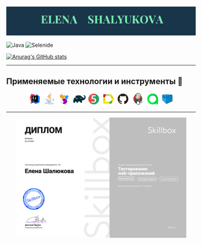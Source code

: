 ![Header](assets/Безымянный.png)


![Java](https://img.shields.io/badge/-Java-008?style=for-the-badge&logo=java&logoColor=00aaff)
![Selenide](https://img.shields.io/badge/-Selenide-008?style=for-the-badge&logo=flutter&logoColor=47C5FB)


[![Anurag's GitHub stats](https://github-readme-stats.vercel.app/api?username=aletcas&show_icons=true&theme=cobalt)](https://github.com/anuraghazra/github-readme-stats&count_private=true)

***

## Применяемые технологии и инструменты       :pushpin:

<p  align="center"

<code><img width="7%" title="IntelliJ IDEA" src="logo/Idea.svg"></code>
<code><img width="7%" title="Java" src="logo/Java.svg"></code>
<code><img width="7%" title="Selenide" src="logo/Selenide.svg"></code>
<code><img width="7%" title="Gradle" src="logo/Gradle.svg"></code>
<code><img width="7%" title="Junit5" src="logo/Junit5.svg"></code>
<code><img width="7%" title="Allure Report" src="logo/Allure.svg"></code>
<code><img width="7%" title="GitHub" src="logo/GitHub.svg"></code>
<code><img width="7%" title="Jenkins" src="logo/Jenkins.svg"></code>
<code><img width="7%" title="Allure TestOps" src="logo/Allure_TO.svg"></code>
<code><img width="7%" title="Selenoid" src="logo/Selenoid.svg"></code>
</p>

***

<p align="center">
<code><img width="90%" title="diplom" src="logo/diplom.png"></code>
</p> 

